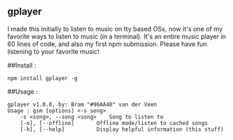 ## gplayer

I made this initially to listen to music on tty based OSs, now it's one of my favorite ways to listen to music (in a terminal).
It's an entire music player in 60 lines of code, and also my first npm submission. Please have fun listening to your favorite music!

##Install :
```
npm install gplayer -g
```

##Usage :
```
gplayer v1.0.8, by: Bram "#96AA48" van der Veen
Usage : gsm [options] <-s song>
	-s <song>, --song <song>	Song to listen to
	[-o], [--offline]		Offline mode/listen to cached songs
	[-h], [--help]			Display helpful information (this stuff)

```
